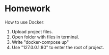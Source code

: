 # Homework
How to use Docker:
1. Upload project files.
2. Open folder with files in terminal.
3. Write "docker-compose up"
4. Use "127.0.0.1:80" to enter the root of project.

